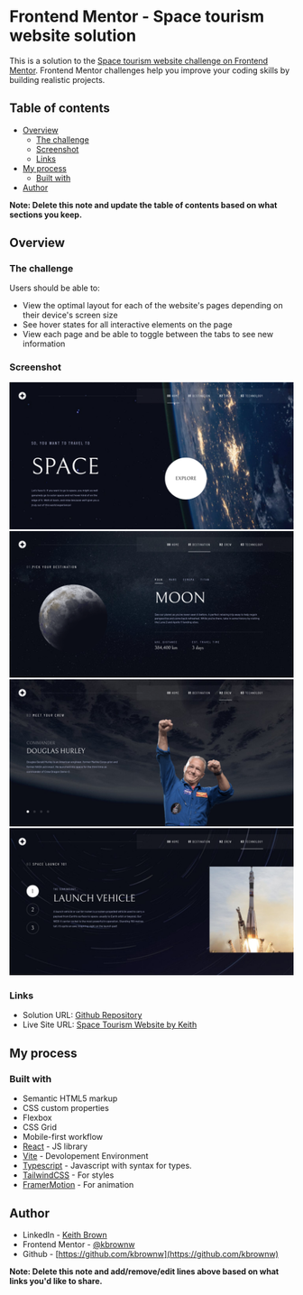 # Frontend Mentor - Space tourism website solution

This is a solution to the [Space tourism website challenge on Frontend Mentor](https://www.frontendmentor.io/challenges/space-tourism-multipage-website-gRWj1URZ3). Frontend Mentor challenges help you improve your coding skills by building realistic projects.

## Table of contents

- [Overview](#overview)
  - [The challenge](#the-challenge)
  - [Screenshot](#screenshot)
  - [Links](#links)
- [My process](#my-process)
  - [Built with](#built-with)
- [Author](#author)

**Note: Delete this note and update the table of contents based on what sections you keep.**

## Overview

### The challenge

Users should be able to:

- View the optimal layout for each of the website's pages depending on their device's screen size
- See hover states for all interactive elements on the page
- View each page and be able to toggle between the tabs to see new information

### Screenshot

![HomePage](image.png)
![Destinations](image-1.png)
![Crew](crew.png)
![Technology](image-3.png)

### Links

- Solution URL: [Github Repository](https://github.com/kbrownw/SpaceTourismWebsite)
- Live Site URL: [Space Tourism Website by Keith](https://space-tourism-website-by-keith.web.app/)

## My process

### Built with

- Semantic HTML5 markup
- CSS custom properties
- Flexbox
- CSS Grid
- Mobile-first workflow
- [React](https://reactjs.org/) - JS library
- [Vite](https://vitejs.dev/) - Devolopement Environment
- [Typescript](https://www.typescriptlang.org/) - Javascript with syntax for types.
- [TailwindCSS](https://tailwindcss.com/) - For styles
- [FramerMotion](https://www.framer.com/motion/) - For animation

## Author

- LinkedIn - [Keith Brown](https://www.linkedin.com/in/keith-brown-b9a3a32a2/)
- Frontend Mentor - [@kbrownw](https://www.frontendmentor.io/profile/kbrownw)
- Github - [https://github.com/kbrownw](https://github.com/kbrownw)

**Note: Delete this note and add/remove/edit lines above based on what links you'd like to share.**
